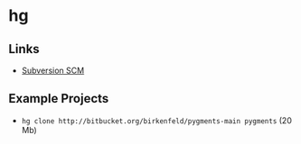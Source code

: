 # hg

## Links

- [Subversion SCM](https://www.mercurial-scm.org/)

## Example Projects

- `hg clone http://bitbucket.org/birkenfeld/pygments-main pygments` (20 Mb)
